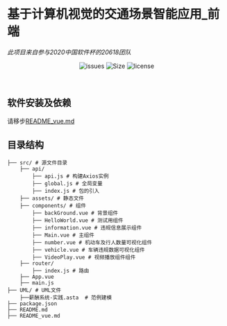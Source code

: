 

# 基于计算机视觉的交通场景智能应用_前端
*此项目来自参与2020中国软件杯的20618团队*

<p align="center">
    <a href="https://github.com/5522MIKE/traffic_analysis_web/issues" style="text-decoration:none" >
        <img src="https://img.shields.io/github/issues/5522MIKE/traffic_analysis_web?color=orange" alt="issues"/>
    </a>
    <a href="https://github.com/5522MIKE/traffic_analysis_web" style="text-decoration:none" >
        <img src="https://img.shields.io/github/repo-size/5522MIKE/traffic_analysis_web" alt="Size"/>
    </a>
  <a href="https://github.com/5522MIKE/traffic_analysis_web/blob/master/LICENSE" style="text-decoration:none">
        <img src="https://img.shields.io/github/license/5522MIKE/traffic_analysis_web" alt="license"/>
    </a>
</p>

</br>

## 软件安装及依赖
请移步[README_vue.md](./README_vue.md)

## 目录结构
```
├── src/ # 源文件目录
	├── api/
        ├── api.js # 构建Axios实例
        ├── global.js # 全局变量
        ├── index.js # 包的引入
    ├── assets/ # 静态文件
    ├── components/ # 组件
        ├── backGround.vue # 背景组件
        ├── HelloWorld.vue # 测试用组件
        ├── information.vue # 违规信息展示组件
        ├── Main.vue # 主组件
        ├── number.vue # 机动车及行人数量可视化组件
        ├── vehicle.vue # 车辆违规数据可视化组件
        ├── VideoPlay.vue # 视频播放组件组件
    ├── router/
        ├── index.js # 路由
    ├── App.vue
    ├── main.js
├── UML/ # UML文件
	├──薪酬系统-实践.asta  # 范例建模
├── package.json
├── README.md
├── README_vue.md
```
